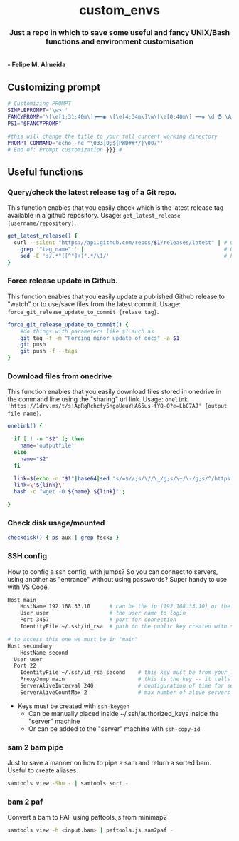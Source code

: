 <p align="center">

  <h1 align="center">custom_envs</h1>

  <p align="center">
    <h3 align="center">Just a repo in which to save some useful and fancy UNIX/Bash functions and environment customisation</h3>
    <br />
    <strong>- Felipe M. Almeida</strong>
    <br />
  </p>
</p>

## Customizing prompt

```bash
# Customizing PROMPT
SIMPLEPROMPT='\w> '
FANCYPROMP='\[\e[1;31;40m\]┏━┅◉ \[\e[4;34m\]\w\[\e[0;40m\] ┅┅◈ \d ⌚ \A \[\e[1;38m\]┅┅◈ \u@\H (\!)\[\e[0m\]\n\[\e[1;31m\]┗━►\[\e[0m\] '
PS1="$FANCYPROMP"

#this will change the title to your full current working directory
PROMPT_COMMAND='echo -ne "\033]0;${PWD##*/}\007"'
# End of: Prompt customization }}} #
```

## Useful functions

### Query/check the latest release tag of a Git repo.

This function enables that you easily check which is the latest release tag available in a github repository. Usage: `get_latest_release {username/repository}`.

```bash
get_latest_release() {
  curl --silent "https://api.github.com/repos/$1/releases/latest" | # Get latest release from GitHub api
    grep '"tag_name":' |                                            # Get tag line
    sed -E 's/.*"([^"]+)".*/\1/'                                    # Pluck JSON value
}
```

### Force release update in Github.

This function enables that you easily update a published Github release to "watch" or to use/save files from the latest commit. Usage: `force_git_release_update_to_commit {relase tag}`.

```bash
force_git_release_update_to_commit() {
    #do things with parameters like $1 such as
    git tag -f -m "Forcing minor update of docs" -a $1
    git push
    git push -f --tags
}
```

### Download files from onedrive

This function enables that you easily download files stored in onedrive in the command line using the "sharing" url link. Usage: `onelink 'https://1drv.ms/t/s!ApRqRchcfy5ngoUeuYHA65us-fYO-Q?e=LbC7AJ' {output file name}`.

```bash
onelink() {

  if [ ! -n "$2" ]; then
    name='outputfile'
  else
    name="$2"
  fi

  link=$(echo -n "$1"|base64|sed "s/=$//;s/\//\_/g;s/\+/\-/g;s/^/https:\/\/api\.onedrive\.com\/v1\.0\/shares\/u\!/;s/$/\/root\/content/" | head -n 1);
  link=\'${link}\'
  bash -c "wget -O ${name} ${link}" ;

}
```

### Check disk usage/mounted

```bash
checkdisk() { ps aux | grep fsck; }
```

### SSH config

How to config a ssh config, with jumps? So you can connect to servers, using another as "entrance" without using passwords? Super handy to use with VS Code.

```bash
Host main
	HostName 192.168.33.10      # can be the ip (192.168.33.10) or the address (example.com) or machine name (machine)
	User user                   # the user name to login
	Port 3457                   # port for connection
	IdentityFile ~/.ssh/id_rsa  # path to the public key created with ssh-keygen

# to access this one we must be in "main"
Host secondary
	HostName second
  User user
  Port 22
	IdentityFile ~/.ssh/id_rsa_second    # this key must be from your local machine to the second server, not from the "main" to the "second"
	ProxyJump main                       # this is the key -- it tells ssh to access this machine using the "main" as entrance
	ServerAliveInterval 240              # configuration of time for server to survive
	ServerAliveCountMax 2                # max number of alive servers
```

* Keys must be created with `ssh-keygen`
  + Can be manually placed inside ~/.ssh/authorized_keys inside the "server" machine
  + Or can be added to the "server" machine with `ssh-copy-id`

### sam 2 bam pipe

Just to save a manner on how to pipe a sam and return a sorted bam. Useful to create aliases.

```bash
samtools view -Shu - | samtools sort -
```

### bam 2 paf

Convert a bam to PAF using paftools.js from minimap2

```bash
samtools view -h <input.bam> | paftools.js sam2paf -
```